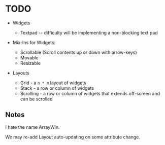 TODO
====
* Widgets
    * Textpad -- difficulty will be implementing a non-blocking text pad

* Mix-Ins for Widgets:
    * Scrollable (Scroll contents up or down with arrow-keys)
    * Movable
    * Resizable

* Layouts
    * Grid - a `n * m` layout of widgets
    * Stack  - a row or column of widgets
    * Scrolling - a row or column of widgets that extends off-screen and can be scrolled


Notes
-----
I hate the name ArrayWin.

We may re-add Layout auto-updating on some attribute change.